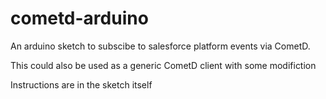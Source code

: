 # cometd-arduino

An arduino sketch to subscibe to salesforce platform events via CometD.

This could also be used as a generic CometD client with some modifiction

Instructions are in the sketch itself
